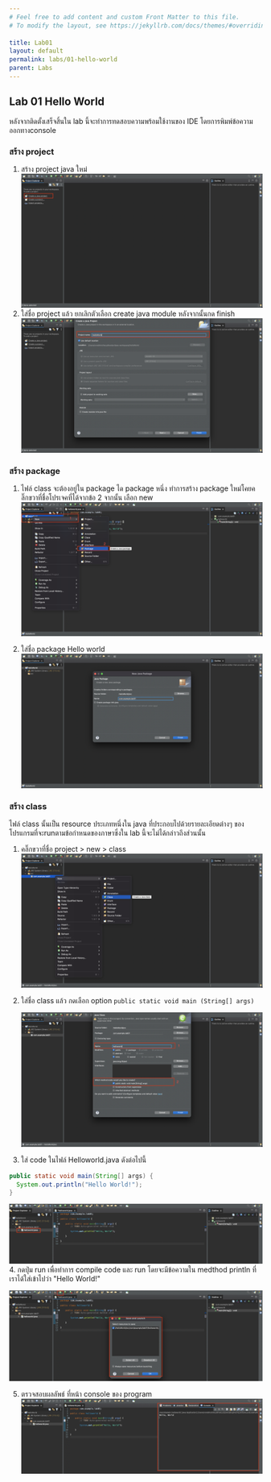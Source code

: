 ```yaml
---
# Feel free to add content and custom Front Matter to this file.
# To modify the layout, see https://jekyllrb.com/docs/themes/#overriding-theme-defaults

title: Lab01
layout: default
permalink: labs/01-hello-world
parent: Labs
---
```

## Lab 01 Hello World
หลังจากติดตั้งเสร็จสิ้นใน lab นี้จะทำการทดสอบความพร้อมใช้งานของ IDE โดยการพิมพ์ข้อความ ออกทางconsole
### สร้าง project
1. สร้าง project java ใหม่
   [![Java logo](../assets/img/lab01-01.png)](../assets/img/lab01-01.png)
2. ใส่ชื่อ project แล้ว ยกเลิกตัวเลือก create java module หลังจากนั้นกด finish
   [![Java logo](../assets/img/lab01-02.png)](../assets/img/lab01-02.png)
### สร้าง package
1. ไฟล์ class จะต้องอยู่ใน package ได package หนึ่ง ทำการสร้าง package ใหม่โคยคลิ๊กขวาที่ชื่อโปรเจคที่ได้จากข้อ 2 จากนั้น เลือก new
   [![Java logo](../assets/img/lab01-03.png)](../assets/img/lab01-03.png)

2. ใส่ชื่อ package Hello world
   [![Java logo](../assets/img/lab01-04.png)](../assets/img/lab01-04.png)

### สร้าง class
 ไฟล์ class นั้นเป็น resource ประเภทหนึ่งใน java ที่ประกอบไปด้วยรายละเอียดต่างๆ ของโปรแกรมที่จะrunตามข้อกำหนดของภาษาซึ่งใน lab นี้จะไม่ได้กล่าวถึงส่วนนั้น
1. คลิ๊กขวาที่ชื่อ project > new > class
   [![Java logo](../assets/img/lab01-05.png)](../assets/img/lab01-05.png)
2. ใส่ชื่อ class แล้ว กดเลือก option
    ```public static void main (String[] args)```

   [![Java logo](../assets/img/lab01-06.png)](../assets/img/lab01-06.png)
3. ใส่ code ในไฟล์ Helloworld.java ดังต่อไปนี้
```java
public static void main(String[] args) {
  System.out.println("Hello World!");
}
```
   [![Java logo](../assets/img/lab01-07.png)](../assets/img/lab01-07.png)
4. กดปุ่ม run เพื่อทำการ compile code และ run โดยจะมีข้อความใน medthod println ที่เราได้ใส่เข้าไปว่า "Hello World!"

   [![Java logo](../assets/img/lab01-08.png)](../assets/img/lab01-08.png)

5. ตรวจสอบผลลัพธ์ ที่หน้า console ของ program
   [![Java logo](../assets/img/lab01-09.png)](../assets/img/lab01-09.png)
